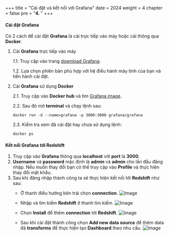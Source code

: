 +++
title = "Cài đặt và kết nối với Grafana"
date = 2024
weight = 4
chapter = false
pre = "<b>4. </b>"
+++

#### Cài đặt Grafana

Có 2 cách để cài đặt **Grafana** là cài trực tiếp vào máy hoặc cài thông qua **Docker**.

1. Cài **Grafana** trực tiếp vào máy
   
    1.1. Truy cập vào trang [download Grafana](https://grafana.com/grafana/download).

    1.2. Lựa chọn phiên bản phù hợp với hệ điều hành máy tính của bạn và tiến hành cài đặt.

2. Cài **Grafana** sử dụng **Docker**

    2.1. Truy cập vào **Docker hub** và tìm [Grafana image](https://hub.docker.com/r/grafana/grafana).

    2.2. Sau đó mở **terminal** và chạy lệnh sau: 
    ```
    docker run -d --name=grafana -p 3000:3000 grafana/grafana
    ```

    2.3. Kiểm tra xem đã cài đặt hay chưa sử dụng lệnh:
    ```
    docker ps
    ```

#### Kết nối Grafana tới Redshift

1. Truy cập vào **Grafana** thông qua **localhost** với **port** là **3000**.
2. **Username** và **password** mặc định là **admin** và **admin** cho lần đầu đăng nhập. Nếu muốn thay đổi bạn có thể truy cập vào **Profile** và thực hiện thay đổi mật khẩu.
3. Sau khi đăng nhập thành công ta sẽ thực hiện kết nối tới **Redshift** như sau:
   - Ở thanh điều hướng bên trái chọn **connection**.
![Image](/Workshop-2/images/4/1.png?width=40pc)

   - Nhập và tìm kiếm **Redshift** ở thanh tìm kiếm.
![Image](/Workshop-2/images/4/2.png?width=40pc)

   - Chọn **Install** để thêm **connection** tới **Redshift**.
![Image](/Workshop-2/images/4/3.png?width=40pc)

   - Sau khi cài đặt thành công chọn **Add new data source** để thêm data đã **transforms** để thực hiện tạo **Dashboard** theo nhu cầu.
![Image](/Workshop-2/images/4/4.png?width=40pc)